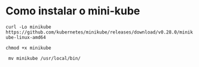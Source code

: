 # Como instalar o mini-kube

`curl -Lo minikube https://github.com/kubernetes/minikube/releases/download/v0.28.0/minikube-linux-amd64`

`chmod +x minikube`

` mv minikube /usr/local/bin/`

